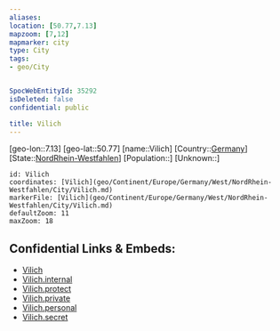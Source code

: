 ```yaml
---
aliases: 
location: [50.77,7.13]
mapzoom: [7,12] 
mapmarker: city 
type: City
tags:
- geo/City


SpocWebEntityId: 35292
isDeleted: false
confidential: public

title: Vilich
---
```

[geo-lon::7.13]
[geo-lat::50.77]
[name::Vilich]
[Country::[Germany](geo/Continent/Europe/Germany.md)]
[State::[NordRhein-Westfahlen](NordRhein-Westfahlen)]
[Population::]
[Unknown::]


```leaflet
id: Vilich
coordinates: [Vilich](geo/Continent/Europe/Germany/West/NordRhein-Westfahlen/City/Vilich.md)
markerFile: [Vilich](geo/Continent/Europe/Germany/West/NordRhein-Westfahlen/City/Vilich.md)
defaultZoom: 11 
maxZoom: 18
```


## Confidential Links & Embeds: 
- [Vilich](../../../../../../../../_public/geo/Continent/Europe/Germany/West/NordRhein-Westfahlen/City/Vilich.md) 
- [Vilich.internal](../../../../../../../../_internal/geo/Continent/Europe/Germany/West/NordRhein-Westfahlen/City/Vilich.internal.md) 
- [Vilich.protect](../../../../../../../../_protect/geo/Continent/Europe/Germany/West/NordRhein-Westfahlen/City/Vilich.protect.md) 
- [Vilich.private](../../../../../../../../_private/geo/Continent/Europe/Germany/West/NordRhein-Westfahlen/City/Vilich.private.md) 
- [Vilich.personal](../../../../../../../../_personal/geo/Continent/Europe/Germany/West/NordRhein-Westfahlen/City/Vilich.personal.md) 
- [Vilich.secret](../../../../../../../../_secret/geo/Continent/Europe/Germany/West/NordRhein-Westfahlen/City/Vilich.secret.md) 
